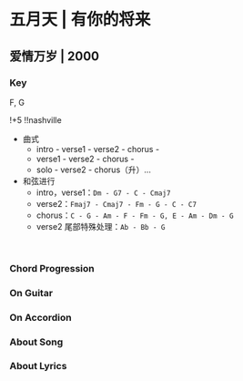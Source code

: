 # 五月天 | 有你的将来
## 爱情万岁 | 2000

### Key
F, G
&nbsp;

!+5
!!nashville



- 曲式
    - intro - verse1 - verse2 - chorus - 
    - verse1 - verse2 - chorus -
    - solo - verse2 - chorus（升）...
- 和弦进行
    - intro，verse1：`Dm - G7 - C - Cmaj7`
    - verse2：`Fmaj7 - Cmaj7 - Fm - G - C - C7 `
    - chorus：`C - G - Am - F - Fm - G, E - Am - Dm - G`
    - verse2 尾部特殊处理：`Ab - Bb - G`



&nbsp;&nbsp;

### Chord Progression


### On Guitar



### On Accordion



### About Song


### About Lyrics